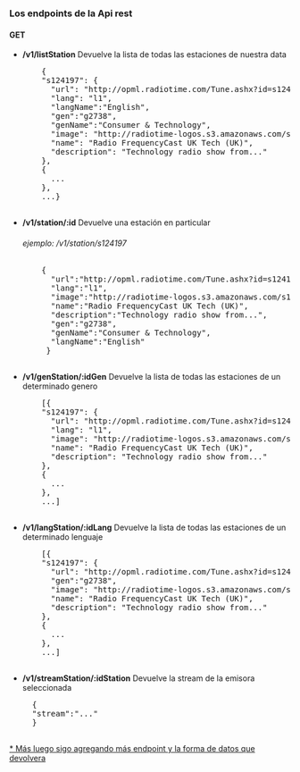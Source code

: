 <h3>Los endpoints de la Api rest</h3>
<h4>GET</h4>
<ul>
<li>
  <strong>/v1/listStation</strong>
Devuelve la lista de todas las estaciones de nuestra data
  <div>
    <pre>
    {
    "s124197": {
      "url": "http://opml.radiotime.com/Tune.ashx?id=s124197&filter=l1", 
      "lang": "l1",
      "langName":"English",
      "gen":"g2738",
      "genName":"Consumer & Technology",
      "image": "http://radiotime-logos.s3.amazonaws.com/s124197q.png", 
      "name": "Radio FrequencyCast UK Tech (UK)", 
      "description": "Technology radio show from..."
    },
    {
      ...
    },
    ...}
    </pre>
  </div>
</li>
<li>
  <strong>/v1/station/:id</strong>
Devuelve una estación en particular
  <h6>ejemplo: /v1/station/s124197</h6>
      <pre>
    {
      "url":"http://opml.radiotime.com/Tune.ashx?id=s124197&filter=l1",
      "lang":"l1",
      "image":"http://radiotime-logos.s3.amazonaws.com/s124197q.png",
      "name":"Radio FrequencyCast UK Tech (UK)",
      "description":"Technology radio show from...",
      "gen":"g2738",
      "genName":"Consumer & Technology",
      "langName":"English"
     }
    </pre>
</li>
<li>
  <strong>/v1/genStation/:idGen</strong>
Devuelve la lista de todas las estaciones de un determinado genero
    <pre>
    [{
    "s124197": {
      "url": "http://opml.radiotime.com/Tune.ashx?id=s124197&filter=l1", 
      "lang": "l1",
      "image": "http://radiotime-logos.s3.amazonaws.com/s124197q.png", 
      "name": "Radio FrequencyCast UK Tech (UK)", 
      "description": "Technology radio show from..."
    },
    {
      ...
    },
    ...]
    </pre>
</li>
<li>
  <strong>/v1/langStation/:idLang</strong>
Devuelve la lista de todas las estaciones de un determinado lenguaje
    <pre>
    [{
    "s124197": {
      "url": "http://opml.radiotime.com/Tune.ashx?id=s124197&filter=l1", 
      "gen":"g2738",
      "image": "http://radiotime-logos.s3.amazonaws.com/s124197q.png", 
      "name": "Radio FrequencyCast UK Tech (UK)", 
      "description": "Technology radio show from..."
    },
    {
      ...
    },
    ...]
    </pre>
</li>
<li>
  <strong>/v1/streamStation/:idStation</strong>
Devuelve la stream de la emisora seleccionada
  <pre>
  {
  "stream":"..."
  }
  </pre>
</li>
</ul>

<u>* Más luego sigo agregando más endpoint y la forma de datos que devolvera</u>
